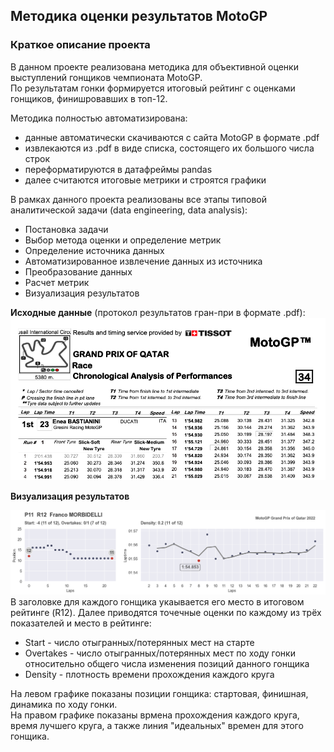 ## Методика оценки результатов MotoGP

### Краткое описание проекта
 
В данном проекте реализована методика для объективной оценки выступлений гонщиков чемпионата MotoGP. <br>
По результатам гонки формируется итоговый рейтинг с оценками гонщиков, финишровавших в топ-12. <br>
 
Методика полностью автоматизирована:

- данные автоматически скачиваются с сайта MotoGP в формате .pdf
- извлекаются из .pdf в виде списка, состоящего их большого числа строк 
- переформатируются в датафреймы pandas
- далее считаются итоговые метрики и строятся графики

В рамках данного проекта реализованы все этапы типовой аналитической задачи (data engineering, data analysis):

- Постановка задачи
- Выбор метода оценки и определение метрик
- Определение источника данных
- Автоматизированное извлечение данных из источника
- Преобразование данных
- Расчет метрик 
- Визуализация результатов
 
**Исходные данные** (протокол результатов гран-при в формате .pdf):
<img src='img/scr1.png'>

**Визуализация результатов** 

<img src='2022_qatar_franco_morbidelli.png'>
В заголовке для каждого гонщика укаывается его место в итоговом рейтинге (R12).
Далее приводятся точечные оценки по каждому из трёх показателей и место в рейтинге:

- Start - число отыгранных/потерянных мест на старте
- Overtakes - число отыгранных/потерянных мест по ходу гонки относительно общего числа изменения позиций данного гонщика
- Density - плотность времени прохождения каждого круга

На левом графике показаны позиции гонщика: стартовая, финишная, динамика по ходу гонки. <br>
На правом графике показаны врмена прохождения каждого круга, время лучшего круга, а также линия "идеальных" времен для этого гонщика.


